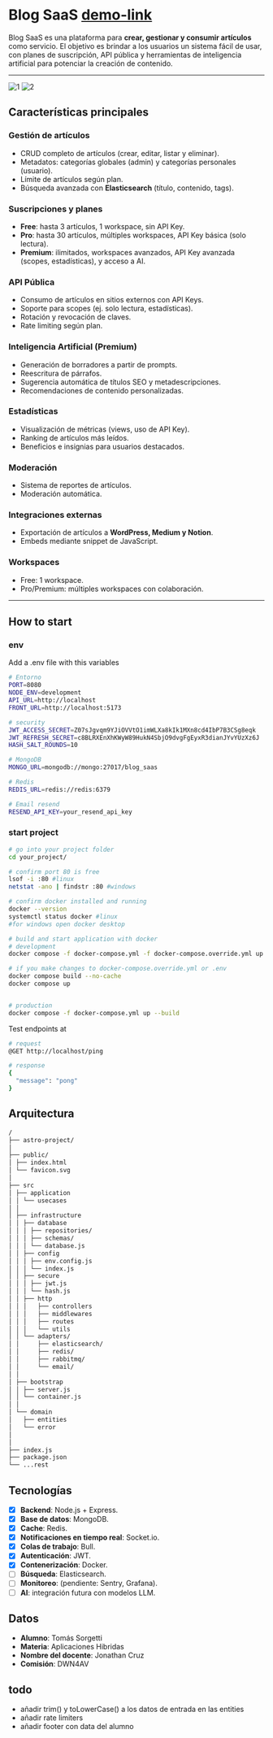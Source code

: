 # Blog SaaS [demo-link](https://parcial-express.tomassorgetti.com.ar)

Blog SaaS es una plataforma para **crear, gestionar y consumir artículos** como servicio. El objetivo es brindar a los usuarios un sistema fácil de usar, con planes de suscripción, API pública y herramientas de inteligencia artificial para potenciar la creación de contenido.

---

![1](https://github.com/user-attachments/assets/667f9e87-c8bb-4600-b168-c67359c5ed7f)
![2](https://github.com/user-attachments/assets/66888a3a-ed5c-4d59-aa99-29cad2bbc5e2)

## Características principales

### Gestión de artículos

- CRUD completo de artículos (crear, editar, listar y eliminar).
- Metadatos: categorías globales (admin) y categorías personales (usuario).
- Límite de artículos según plan.
- Búsqueda avanzada con **Elasticsearch** (título, contenido, tags).

### Suscripciones y planes

- **Free**: hasta 3 artículos, 1 workspace, sin API Key.
- **Pro**: hasta 30 artículos, múltiples workspaces, API Key básica (solo lectura).
- **Premium**: ilimitados, workspaces avanzados, API Key avanzada (scopes, estadísticas), y acceso a AI.

### API Pública

- Consumo de artículos en sitios externos con API Keys.
- Soporte para scopes (ej. solo lectura, estadísticas).
- Rotación y revocación de claves.
- Rate limiting según plan.

### Inteligencia Artificial (Premium)

- Generación de borradores a partir de prompts.
- Reescritura de párrafos.
- Sugerencia automática de títulos SEO y metadescripciones.
- Recomendaciones de contenido personalizadas.

### Estadísticas

- Visualización de métricas (views, uso de API Key).
- Ranking de artículos más leídos.
- Beneficios e insignias para usuarios destacados.

### Moderación

- Sistema de reportes de artículos.
- Moderación automática.

### Integraciones externas

- Exportación de artículos a **WordPress, Medium y Notion**.
- Embeds mediante snippet de JavaScript.

### Workspaces

- Free: 1 workspace.
- Pro/Premium: múltiples workspaces con colaboración.

---

## How to start

### env

Add a .env file with this variables

```sh
# Entorno
PORT=8080
NODE_ENV=development
API_URL=http://localhost
FRONT_URL=http://localhost:5173

# security
JWT_ACCESS_SECRET=Z07sJgvqm9YJiOVVtO1imWLXa8kIk1MXn8cd4IbP7B3CSg8eqk
JWT_REFRESH_SECRET=c8BLRXEnXhKWyW89HukN4SbjO9dvgFgEyxR3dianJYvYUzXz6J
HASH_SALT_ROUNDS=10

# MongoDB
MONGO_URL=mongodb://mongo:27017/blog_saas

# Redis
REDIS_URL=redis://redis:6379

# Email resend
RESEND_API_KEY=your_resend_api_key
```

### start project

```sh
# go into your project folder
cd your_project/

# confirm port 80 is free
lsof -i :80 #linux
netstat -ano | findstr :80 #windows

# confirm docker installed and running
docker --version
systemctl status docker #linux
#for windows open docker desktop

# build and start application with docker
# development
docker compose -f docker-compose.yml -f docker-compose.override.yml up --build

# if you make changes to docker-compose.override.yml or .env
docker compose build --no-cache
docker compose up


# production
docker compose -f docker-compose.yml up --build

```

Test endpoints at

```sh
# request
@GET http://localhost/ping

# response
{
  "message": "pong"
}
```

## Arquitectura

```sh
/
├── astro-project/
│
├── public/
│ ├── index.html
│ └── favicon.svg
│
├── src
│ ├── application
│ │ └── usecases
│ │
│ ├── infrastructure
│ │ ├── database
│ │ │ ├── repositories/
│ │ │ ├── schemas/
│ │ │ └── database.js
│ │ ├── config
│ │ │ ├── env.config.js
│ │ │ └── index.js
│ │ ├── secure
│ │ │ ├── jwt.js
│ │ │ └── hash.js
│ │ ├── http
│ │ │   ├── controllers
│ │ │   ├── middlewares
│ │ │   ├── routes
│ │ │   └── utils
│ │ └── adapters/
│ │     ├── elasticsearch/
│ │     ├── redis/
│ │     ├── rabbitmq/
│ │     └── email/
│ │
│ ├── bootstrap
│ │ ├── server.js
│ │ └── container.js
│ │
│ └── domain
│   ├── entities
│   └── error
│
│
├── index.js
├── package.json
└── ...rest

```

## Tecnologías

- [x] **Backend**: Node.js + Express.
- [x] **Base de datos**: MongoDB.
- [x] **Cache**: Redis.
- [x] **Notificaciones en tiempo real**: Socket.io.
- [x] **Colas de trabajo**: Bull.
- [x] **Autenticación**: JWT.
- [x] **Contenerización**: Docker.
- [ ] **Búsqueda**: Elasticsearch.
- [ ] **Monitoreo**: (pendiente: Sentry, Grafana).
- [ ] **AI**: integración futura con modelos LLM.

## Datos

- **Alumno**: Tomás Sorgetti
- **Materia**: Aplicaciones Hibridas
- **Nombre del docente**: Jonathan Cruz
- **Comisión**: DWN4AV

## todo

- añadir trim() y toLowerCase() a los datos de entrada en las entities
- añadir rate limiters
- añadir footer con data del alumno
